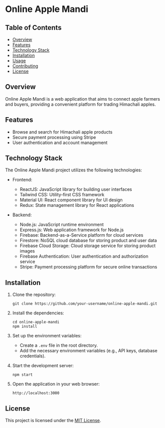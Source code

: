 # Online Apple Mandi

## Table of Contents

- [Overview](#overview)
- [Features](#features)
- [Technology Stack](#technology-stack)
- [Installation](#installation)
- [Usage](#usage)
- [Contributing](#contributing)
- [License](#license)

## Overview

Online Apple Mandi is a web application that aims to connect apple farmers and buyers, providing a convenient platform for trading Himachali apples.

## Features

- Browse and search for Himachali apple products
- Secure payment processing using Stripe
- User authentication and account management

## Technology Stack

The Online Apple Mandi project utilizes the following technologies:

- Frontend:
  - ReactJS: JavaScript library for building user interfaces
  - Tailwind CSS: Utility-first CSS framework
  - Material UI: React component library for UI design
  - Redux: State management library for React applications

- Backend:
  - Node.js: JavaScript runtime environment
  - Express.js: Web application framework for Node.js
  - Firebase: Backend-as-a-Service platform for cloud services
  - Firestore: NoSQL cloud database for storing product and user data
  - Firebase Cloud Storage: Cloud storage service for storing product images
  - Firebase Authentication: User authentication and authorization service
  - Stripe: Payment processing platform for secure online transactions

## Installation

1. Clone the repository:

   ```shell
   git clone https://github.com/your-username/online-apple-mandi.git
   ```

2. Install the dependencies:

   ```shell
   cd online-apple-mandi
   npm install
   ```

3. Set up the environment variables:

   - Create a `.env` file in the root directory.
   - Add the necessary environment variables (e.g., API keys, database credentials).

4. Start the development server:

   ```shell
   npm start
   ```

5. Open the application in your web browser:

   ```
   http://localhost:3000
   ```

## License

This project is licensed under the [MIT License](LICENSE).

